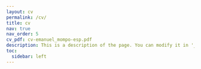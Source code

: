 ```yaml
---
layout: cv
permalink: /cv/
title: cv
nav: true
nav_order: 5
cv_pdf: cv-emanuel_mompo-esp.pdf
description: This is a description of the page. You can modify it in '_pages/cv.md'. You can also change or remove the top pdf download button.
toc:
  sidebar: left
---
```

